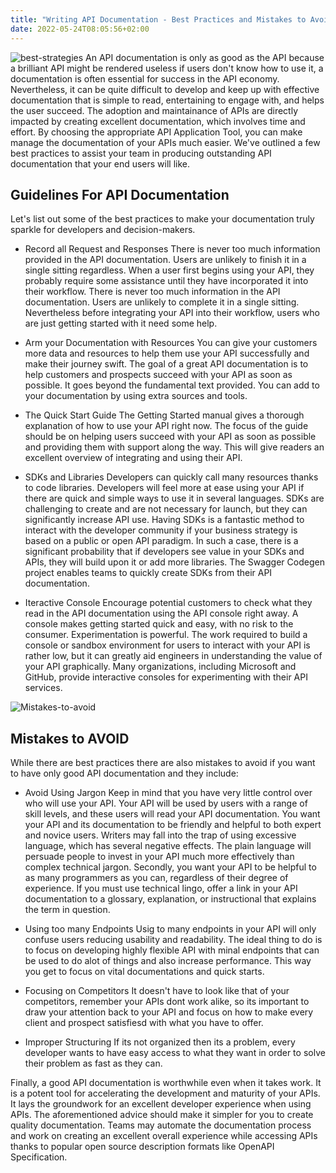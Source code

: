 ```yaml
---
title: "Writing API Documentation - Best Practices and Mistakes to Avoid"
date: 2022-05-24T08:05:56+02:00
---
```

![best-strategies](./WRITING-API-DOCUMENTATION-BEST-PRACTICES-AND-MISTAKES-TO-AVOID/istockphoto-1340586279-612x612.jpg)
An API documentation is only as good as the API because a brilliant API might be rendered useless if users don't know how to use it, a documentation is often essential for success in the API economy. Nevertheless, it can be quite difficult to develop and keep up with effective documentation that is simple to read, entertaining to engage with, and helps the user succeed. The adoption and maintainance of APIs are directly impacted by creating excellent documentation, which involves time and effort. By choosing the appropriate API Application Tool, you can make manage the documentation of your APIs much easier.  We've outlined a few best practices to assist your team in producing outstanding API documentation that your end users will like. 



## Guidelines For API Documentation
Let's list out some of the best practices to make your documentation truly sparkle for developers and decision-makers.

- Record all Request and Responses
There is never too much information provided in the API documentation. Users are unlikely to finish it in a single sitting regardless. When a user first begins using your API, they probably require some assistance until they have incorporated it into their workflow. There is never too much information in the API documentation. Users are unlikely to complete it in a single sitting. Nevertheless before integrating your API into their workflow, users who are just getting started with it need some help.

- Arm your Documentation with Resources
You can give your customers more data and resources to help them use your API successfully and make their journey swift. The goal of a great API documentation is to help customers and prospects succeed with your API as soon as possible. It goes beyond the fundamental text provided. You can add to your documentation by using extra sources and tools.

- The Quick Start Guide
The Getting Started manual gives a thorough explanation of how to use your API right now. The focus of the guide should be on helping users succeed with your API as soon as possible and providing them with support along the way. This will give readers an excellent overview of integrating and using their API.

- SDKs and Libraries
Developers can quickly call many resources thanks to code libraries. Developers will feel more at ease using your API if there are quick and simple ways to use it in several languages. SDKs are challenging to create and are not necessary for launch, but they can significantly increase API use. Having SDKs is a fantastic method to interact with the developer community if your business strategy is based on a public or open API paradigm. In such a case, there is a significant probability that if developers see value in your SDKs and APIs, they will build upon it or add more libraries. The Swagger Codegen project enables teams to quickly create SDKs from their API documentation.

- Iteractive Console
Encourage potential customers to check what they read in the API documentation using the API console right away. A console makes getting started quick and easy, with no risk to the consumer. Experimentation is powerful. The work required to build a console or sandbox environment for users to interact with your API is rather low, but it can greatly aid engineers in understanding the value of your API graphically. Many organizations, including Microsoft and GitHub, provide interactive consoles for experimenting with their API services.

![Mistakes-to-avoid](./WRITING-API-DOCUMENTATION-BEST-PRACTICES-AND-MISTAKES-TO-AVOID/istockphoto-1340586279-612x612.jpg)
## Mistakes to AVOID
While there are best practices there are also mistakes to avoid if you want to have only good API documentation and they include:
- Avoid Using Jargon
Keep in mind that you have very little control over who will use your API. Your API will be used by users with a range of skill levels, and these users will read your API documentation. You want your API and its documentation to be friendly and helpful to both expert and novice users. Writers may fall into the trap of using excessive language, which has several negative effects. The plain language will persuade people to invest in your API much more effectively than complex technical jargon. Secondly, you want your API to be helpful to as many programmers as you can, regardless of their degree of experience. If you must use technical lingo, offer a link in your API documentation to a glossary, explanation, or instructional that explains the term in question.

- Using too many Endpoints
Usig to many endpoints in your API will only confuse users reducing usability and readability. The ideal thing to do is to focus on developing highly flexible API  with minal endpoints that can be used to do alot of things and also increase performance. This way you get to focus on vital documentations and quick starts.

- Focusing on Competitors
It doesn't have to look like that of your competitors, remember your APIs dont work alike, so its important to draw your attention back to your API and focus on how to make every client and prospect satisfiesd with what you have to offer.

- Improper Structuring
If its not organized then its a problem, every developer wants to have easy access to what they want in order to solve their problem as fast as they can. 


Finally, a good API documentation is worthwhile even when it takes work. It is a potent tool for accelerating the development and maturity of your APIs. It lays the groundwork for an excellent developer experience when using APIs. The aforementioned advice should make it simpler for you to create quality documentation. Teams may automate the documentation process and work on creating an excellent overall experience while accessing APIs thanks to popular open source description formats like OpenAPI Specification.
